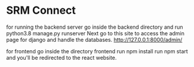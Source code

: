 # SRM Connect


for running the backend server go inside the backend directory and run
python3.8 manage.py runserver
Next go to this site to access the admin page for django and handle the databases.
http://127.0.0.1:8000/admin/

for frontend go inside the directory frontend
run npm install
run npm start
and you'll be redirected to the react website.
